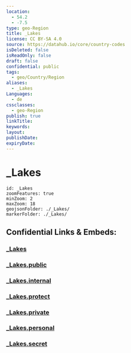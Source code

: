 ```yaml
---
location:
  - 54.2
  - -7.5
type: geo-Region
title: _Lakes
license: CC BY-SA 4.0
source: https://datahub.io/core/country-codes
isDeleted: false
isReadOnly: false
draft: false
confidential: public
tags:
  - geo/Country/Region
aliases:
  - _Lakes
Languages:
  - de
cssclasses:
  - geo-Region
publish: true
linkTitle:
keywords:
layout:
publishDate:
expiryDate:
---
```


# _Lakes

```leaflet
id: _Lakes
zoomFeatures: true 
minZoom: 2 
maxZoom: 18
geojsonFolder: ./_Lakes/
markerFolder: ./_Lakes/
```


## Confidential Links & Embeds: 

### [_Lakes](/_Standards/Earth/Continent/Europe/Europe~North/UK/Ireland~North/counties~Ireland~North/Fermanagh_and_Omagh/cities~FermanaghandOmagh/Fermanagh/_Lakes.md) 

### [_Lakes.public](/_public/Earth/Continent/Europe/Europe~North/UK/Ireland~North/counties~Ireland~North/Fermanagh_and_Omagh/cities~FermanaghandOmagh/Fermanagh/_Lakes.public.md) 

### [_Lakes.internal](/_internal/Earth/Continent/Europe/Europe~North/UK/Ireland~North/counties~Ireland~North/Fermanagh_and_Omagh/cities~FermanaghandOmagh/Fermanagh/_Lakes.internal.md) 

### [_Lakes.protect](/_protect/Earth/Continent/Europe/Europe~North/UK/Ireland~North/counties~Ireland~North/Fermanagh_and_Omagh/cities~FermanaghandOmagh/Fermanagh/_Lakes.protect.md) 

### [_Lakes.private](/_private/Earth/Continent/Europe/Europe~North/UK/Ireland~North/counties~Ireland~North/Fermanagh_and_Omagh/cities~FermanaghandOmagh/Fermanagh/_Lakes.private.md) 

### [_Lakes.personal](/_personal/Earth/Continent/Europe/Europe~North/UK/Ireland~North/counties~Ireland~North/Fermanagh_and_Omagh/cities~FermanaghandOmagh/Fermanagh/_Lakes.personal.md) 

### [_Lakes.secret](/_secret/Earth/Continent/Europe/Europe~North/UK/Ireland~North/counties~Ireland~North/Fermanagh_and_Omagh/cities~FermanaghandOmagh/Fermanagh/_Lakes.secret.md)

